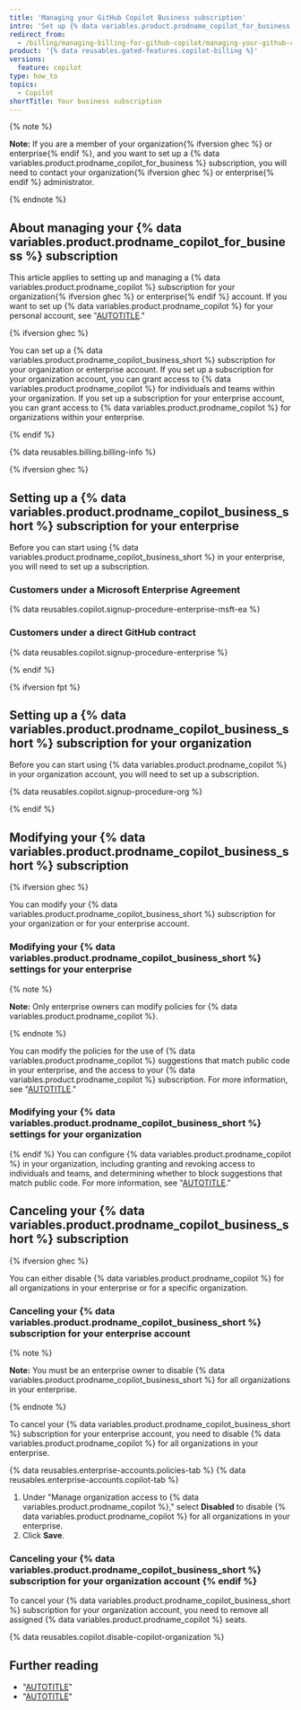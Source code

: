 ```yaml
---
title: 'Managing your GitHub Copilot Business subscription'
intro: 'Set up {% data variables.product.prodname_copilot_for_business %} for your organization{% ifversion ghec %} or enterprise{% endif %} account and manage your subscription.'
redirect_from:
  - /billing/managing-billing-for-github-copilot/managing-your-github-copilot-subscription-for-your-organization-or-enterprise
product: '{% data reusables.gated-features.copilot-billing %}'
versions:
  feature: copilot
type: how_to
topics:
  - Copilot
shortTitle: Your business subscription
---
```


{% note %}

**Note:** If you are a member of your organization{% ifversion ghec %} or enterprise{% endif %}, and you want to set up a {% data variables.product.prodname_copilot_for_business %} subscription, you will need to contact your organization{% ifversion ghec %} or enterprise{% endif %} administrator.

{% endnote %}

## About managing your {% data variables.product.prodname_copilot_for_business %} subscription

This article applies to setting up and managing a {% data variables.product.prodname_copilot %} subscription for your organization{% ifversion ghec %} or enterprise{% endif %} account. If you want to set up {% data variables.product.prodname_copilot %} for your personal account, see "[AUTOTITLE](/billing/managing-billing-for-github-copilot/managing-your-github-copilot-subscription-for-your-personal-account)."

{% ifversion ghec %}

You can set up a {% data variables.product.prodname_copilot_business_short %} subscription for your organization or enterprise account. If you set up a subscription for your organization account, you can grant access to {% data variables.product.prodname_copilot %} for individuals and teams within your organization. If you set up a subscription for your enterprise account, you can grant access to {% data variables.product.prodname_copilot %} for organizations within your enterprise.

{% endif %}

{% data reusables.billing.billing-info %}

{% ifversion ghec %}

## Setting up a {% data variables.product.prodname_copilot_business_short %} subscription for your enterprise

Before you can start using {% data variables.product.prodname_copilot_business_short %} in your enterprise, you will need to set up a subscription.

### Customers under a Microsoft Enterprise Agreement

{% data reusables.copilot.signup-procedure-enterprise-msft-ea %}

### Customers under a direct GitHub contract

{% data reusables.copilot.signup-procedure-enterprise %}

{% endif %}

{% ifversion fpt %}

## Setting up a {% data variables.product.prodname_copilot_business_short %} subscription for your organization

Before you can start using {% data variables.product.prodname_copilot %} in your organization account, you will need to set up a subscription.

{% data reusables.copilot.signup-procedure-org %}

{% endif %}

## Modifying your {% data variables.product.prodname_copilot_business_short %} subscription

{% ifversion ghec %}

You can modify your {% data variables.product.prodname_copilot_business_short %} subscription for your organization or for your enterprise account.

### Modifying your {% data variables.product.prodname_copilot_business_short %} settings for your enterprise

{% note %}

**Note:** Only enterprise owners can modify policies for {% data variables.product.prodname_copilot %}.

{% endnote %}

You can modify the policies for the use of {% data variables.product.prodname_copilot %} suggestions that match public code in your enterprise, and the access to your {% data variables.product.prodname_copilot %} subscription. For more information, see "[AUTOTITLE](/admin/policies/enforcing-policies-for-your-enterprise/enforcing-policies-for-github-copilot-in-your-enterprise)."

### Modifying your {% data variables.product.prodname_copilot_business_short %} settings for your organization

{% endif %}
You can configure {% data variables.product.prodname_copilot %} in your organization, including granting and revoking access to individuals and teams, and determining whether to block suggestions that match public code. For more information, see "[AUTOTITLE](/copilot/configuring-github-copilot/configuring-github-copilot-settings-in-your-organization)."

## Canceling your {% data variables.product.prodname_copilot_business_short %} subscription

{% ifversion ghec %}

You can either disable {% data variables.product.prodname_copilot %} for all organizations in your enterprise or for a specific organization.

### Canceling your {% data variables.product.prodname_copilot_business_short %} subscription for your enterprise account

{% note %}

**Note:** You must be an enterprise owner to disable {% data variables.product.prodname_copilot_business_short %} for all organizations in your enterprise.

{% endnote %}

To cancel your {% data variables.product.prodname_copilot_business_short %} subscription for your enterprise account, you need to disable {% data variables.product.prodname_copilot %} for all organizations in your enterprise.

{% data reusables.enterprise-accounts.policies-tab %}
{% data reusables.enterprise-accounts.copilot-tab %}
1. Under "Manage organization access to {% data variables.product.prodname_copilot %}," select **Disabled** to disable {% data variables.product.prodname_copilot %} for all organizations in your enterprise.
1. Click **Save**.

### Canceling your {% data variables.product.prodname_copilot_business_short %} subscription for your organization account {% endif %}

To cancel your {% data variables.product.prodname_copilot_business_short %} subscription for your organization account, you need to remove all assigned {% data variables.product.prodname_copilot %} seats.

{% data reusables.copilot.disable-copilot-organization %}

## Further reading

- "[AUTOTITLE](/copilot/overview-of-github-copilot/about-github-copilot-business)"
- "[AUTOTITLE](/copilot/managing-copilot-business/enabling-and-setting-up-github-copilot-business)"
